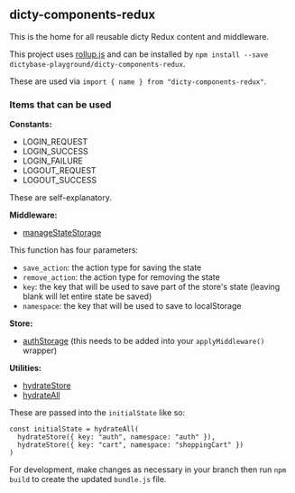 ## dicty-components-redux

This is the home for all reusable dicty Redux content and middleware.

This project uses [rollup.js](https://rollupjs.org/guide/en) and can be installed by `npm install --save dictybase-playground/dicty-components-redux`.

These are used via `import { name } from "dicty-components-redux"`.

### Items that can be used

**Constants:**

* LOGIN_REQUEST
* LOGIN_SUCCESS
* LOGIN_FAILURE
* LOGOUT_REQUEST
* LOGOUT_SUCCESS

These are self-explanatory.

**Middleware:**

* [manageStateStorage](/src/middleware/storage.js)

This function has four parameters:

* `save_action`: the action type for saving the state
* `remove_action`: the action type for removing the state
* `key`: the key that will be used to save part of the store's state (leaving blank will let entire state be saved)
* `namespace`: the key that will be used to save to localStorage

**Store:**

* [authStorage](/src/store/store.js) (this needs to be added into your `applyMiddleware()` wrapper)

**Utilities:**

* [hydrateStore](/src/utils/hydrateStore.js)
* [hydrateAll](/src/utils/hydrateStore.js)

These are passed into the `initialState` like so:

```
const initialState = hydrateAll(
  hydrateStore({ key: "auth", namespace: "auth" }),
  hydrateStore({ key: "cart", namespace: "shoppingCart" })
)
```

For development, make changes as necessary in your branch then run `npm build` to create the updated `bundle.js` file.
